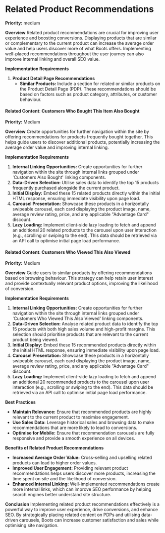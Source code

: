 # Related Product Recommendations

**Priority:** medium

**Overview**
Related product recommendations are crucial for improving user experience and boosting conversions. Displaying products that are similar or complementary to the current product can increase the average order value and help users discover more of what Boots offers. Implementing well-placed recommendations throughout the user journey can also improve internal linking and overall SEO value.

**Implementation Requirements**

1. **Product Detail Page Recommendations**
   - **Similar Products:** Include a section for related or similar products on the Product Detail Page (PDP). These recommendations should be based on factors such as product category, attributes, or customer behaviour.

#### Related Content: Customers Who Bought This Item Also Bought
**Priority:** Medium

**Overview**
Create opportunities for further navigation within the site by offering recommendations for products frequently bought together. This helps guide users to discover additional products, potentially increasing the average order value and improving internal linking.

**Implementation Requirements**

1. **Internal Linking Opportunities:** Create opportunities for further navigation within the site through internal links grouped under 'Customers Also Bought' linking components.
2. **Data-Driven Selection:** Utilise sales data to identify the top 15 products frequently purchased alongside the current product.
3. **Initial Display:** Embed these 15 related products directly within the initial HTML response, ensuring immediate visibility upon page load.
4. **Carousel Presentation:** Showcase these products in a horizontally swipeable carousel, each card displaying the product image, name, average review rating, price, and any applicable "Advantage Card" discount.
5. **Lazy Loading:** Implement client-side lazy loading to fetch and append an additional 20 related products to the carousel upon user interaction (e.g., scrolling or swiping to the end). This data should be retrieved via an API call to optimise initial page load performance.

#### Related Content: Customers Who Viewed This Also Viewed
**Priority:** Medium

**Overview**
Guide users to similar products by offering recommendations based on browsing behaviour. This strategy can help retain user interest and provide contextually relevant product options, improving the likelihood of conversion.

**Implementation Requirements**

1. **Internal Linking Opportunities:** Create opportunities for further navigation within the site through internal links grouped under 'Customers Who Viewed This Also Viewed' linking components.
2. **Data-Driven Selection:** Analyse related product data to identify the top 15 products with both high sales volume and high-profit margins. This selection should prioritise products that are relevant to the current product being viewed.
3. **Initial Display:** Embed these 15 recommended products directly within the initial HTML response, ensuring immediate visibility upon page load.
4. **Carousel Presentation:** Showcase these products in a horizontally swipeable carousel, each card displaying the product image, name, average review rating, price, and any applicable "Advantage Card" discount.
5. **Lazy Loading:** Implement client-side lazy loading to fetch and append an additional 20 recommended products to the carousel upon user interaction (e.g., scrolling or swiping to the end). This data should be retrieved via an API call to optimise initial page load performance.

**Best Practices**

- **Maintain Relevance:** Ensure that recommended products are highly relevant to the current product to maximise engagement.
- **Use Sales Data:** Leverage historical sales and browsing data to make recommendations that are more likely to lead to conversions.
- **Optimise for Mobile:** Ensure that recommendation carousels are fully responsive and provide a smooth experience on all devices.

**Benefits of Related Product Recommendations**

- **Increased Average Order Value:** Cross-selling and upselling related products can lead to higher order values.
- **Improved User Engagement:** Providing relevant product recommendations helps users discover more products, increasing the time spent on site and the likelihood of conversion.
- **Enhanced Internal Linking:** Well-implemented recommendations create more internal links, which can improve SEO performance by helping search engines better understand site structure.

**Conclusion**
Implementing related product recommendations effectively is a powerful way to improve user experience, drive conversions, and enhance SEO. By strategically placing related content on PDPs and utilising data-driven carousels, Boots can increase customer satisfaction and sales while optimising site navigation.
